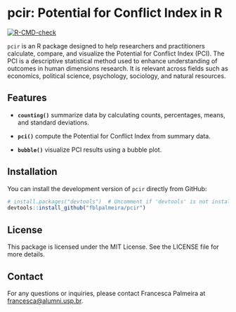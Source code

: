 
# pcir: Potential for Conflict Index in R

[![R-CMD-check](https://github.com/fblpalmeira/pcir)](https://github.com/fblpalmeira/pcir)

`pcir` is an R package designed to help researchers and practitioners calculate, compare, and visualize the Potential for Conflict Index (PCI). The PCI is a descriptive statistical method used to enhance understanding of outcomes in human dimensions research. It is relevant across fields such as economics, political science, psychology, sociology, and natural resources.

## Features

- **`counting()`** summarize data by calculating counts, percentages, means, and standard deviations.

- **`pci()`** compute the Potential for Conflict Index from summary data.

- **`bubble()`** visualize PCI results using a bubble plot.

## Installation

You can install the development version of `pcir` directly from GitHub:

```r
# install.packages("devtools")  # Uncomment if 'devtools' is not installed
devtools::install_github("fblpalmeira/pcir")
```

## License
This package is licensed under the MIT License. See the LICENSE file for more details.

## Contact
For any questions or inquiries, please contact Francesca Palmeira at francesca@alumni.usp.br. 
